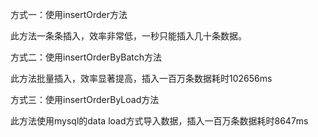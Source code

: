 方式一：使用insertOrder方法

此方法一条条插入，效率非常低，一秒只能插入几十条数据。



方式二：使用insertOrderByBatch方法

此方法批量插入，效率显著提高，插入一百万条数据耗时102656ms



方式三：使用insertOrderByLoad方法

此方法使用mysql的data load方式导入数据，插入一百万条数据耗时8647ms